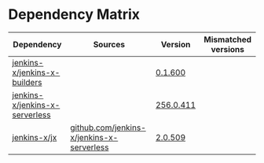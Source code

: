 # Dependency Matrix

Dependency | Sources | Version | Mismatched versions
---------- | ------- | ------- | -------------------
[jenkins-x/jenkins-x-builders](https://github.com/jenkins-x/jenkins-x-builders) |  | [0.1.600]() | 
[jenkins-x/jenkins-x-serverless](https://github.com/jenkins-x/jenkins-x-serverless) |  | [256.0.411](https://github.com/jenkins-x/jenkins-x-serverless/releases/tag/v256.0.411) | 
[jenkins-x/jx](https://github.com/jenkins-x/jx) | [github.com/jenkins-x/jenkins-x-serverless](https://github.com/jenkins-x/jenkins-x-serverless) | [2.0.509](https://github.com/jenkins-x/jx/releases/tag/v2.0.509) | 
